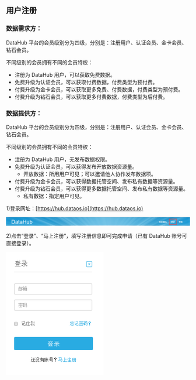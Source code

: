 ## 用户注册

### 数据需求方：

DataHub 平台的会员级别分为四级，分别是：注册用户、认证会员、金卡会员、钻石会员。

不同级别的会员拥有不同的会员特权：

- 注册为 DataHub 用户，可以获取免费数据。
- 免费升级为认证会员，可以获取付费数据，付费类型为预付费。
- 付费升级为金卡会员，可以获取更多免费、付费数据，付费类型为预付费。
- 付费升级为钻石会员，可以获取更多付费数据，付费类型为后付费。

### 数据提供方：

DataHub 平台的会员级别分为四级，分别是：注册用户、认证会员、金卡会员、钻石会员。

不同级别的会员拥有不同的会员特权：

- 注册为 DataHub 用户，无发布数据权限。
- 免费升级为认证会员，可以获得发布开放数据资源量。
	* 开放数据：所用用户可见；可以邀请他人协作发布数据项。
- 付费升级为金卡会员，可以获得数据托管空间、发布私有数据等资源量。
- 付费升级为钻石会员，可以获得更多数据托管空间、发布私有数据等资源量。
	* 私有数据：指定用户可见。
	 

1)登录网址：[https://hub.dataos.io](https://hub.dataos.io)

![](img/login.png)

2)点击“登录”、“马上注册”，填写注册信息即可完成申请（已有 DataHub 账号可直接登录）。

![](img/register.png)